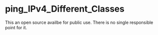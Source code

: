 # ping_IPv4_Different_Classes

This an open source availbe for public use. There is no single responsible point for it. 
